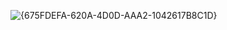 ![{675FDEFA-620A-4D0D-AAA2-1042617B8C1D}](https://github.com/user-attachments/assets/9b6d3701-5965-4dd6-bd2d-cde4e83416e5)
